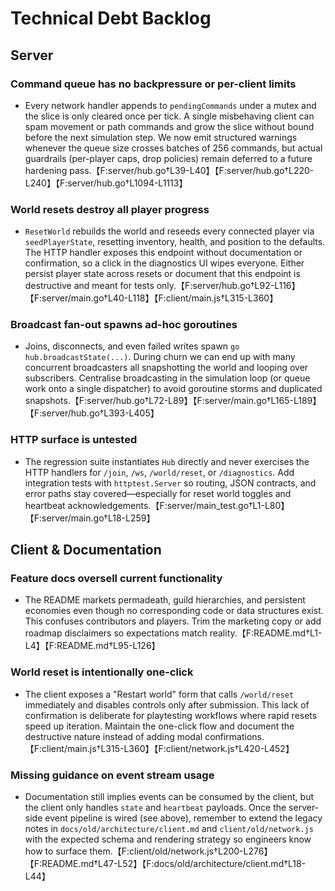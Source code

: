 # Technical Debt Backlog

## Server

### Command queue has no backpressure or per-client limits
- Every network handler appends to `pendingCommands` under a mutex and the slice is only cleared once per tick. A single misbehaving client can spam movement or path commands and grow the slice without bound before the next simulation step. We now emit structured warnings whenever the queue size crosses batches of 256 commands, but actual guardrails (per-player caps, drop policies) remain deferred to a future hardening pass.【F:server/hub.go†L39-L40】【F:server/hub.go†L220-L240】【F:server/hub.go†L1094-L1113】

### World resets destroy all player progress
- `ResetWorld` rebuilds the world and reseeds every connected player via `seedPlayerState`, resetting inventory, health, and position to the defaults. The HTTP handler exposes this endpoint without documentation or confirmation, so a click in the diagnostics UI wipes everyone. Either persist player state across resets or document that this endpoint is destructive and meant for tests only.【F:server/hub.go†L92-L116】【F:server/main.go†L40-L118】【F:client/main.js†L315-L360】

### Broadcast fan-out spawns ad-hoc goroutines
- Joins, disconnects, and even failed writes spawn `go hub.broadcastState(...)`. During churn we can end up with many concurrent broadcasters all snapshotting the world and looping over subscribers. Centralise broadcasting in the simulation loop (or queue work onto a single dispatcher) to avoid goroutine storms and duplicated snapshots.【F:server/hub.go†L72-L89】【F:server/main.go†L165-L189】【F:server/hub.go†L393-L405】

### HTTP surface is untested
- The regression suite instantiates `Hub` directly and never exercises the HTTP handlers for `/join`, `/ws`, `/world/reset`, or `/diagnostics`. Add integration tests with `httptest.Server` so routing, JSON contracts, and error paths stay covered—especially for reset world toggles and heartbeat acknowledgements.【F:server/main_test.go†L1-L80】【F:server/main.go†L18-L259】

## Client & Documentation

### Feature docs oversell current functionality
- The README markets permadeath, guild hierarchies, and persistent economies even though no corresponding code or data structures exist. This confuses contributors and players. Trim the marketing copy or add roadmap disclaimers so expectations match reality.【F:README.md†L1-L4】【F:README.md†L95-L126】

### World reset is intentionally one-click
- The client exposes a "Restart world" form that calls `/world/reset` immediately and disables controls only after submission. This lack of confirmation is deliberate for playtesting workflows where rapid resets speed up iteration. Maintain the one-click flow and document the destructive nature instead of adding modal confirmations.【F:client/main.js†L315-L360】【F:client/network.js†L420-L452】

### Missing guidance on event stream usage
- Documentation still implies events can be consumed by the client, but the client only handles `state` and `heartbeat` payloads. Once the server-side event pipeline is wired (see above), remember to extend the legacy notes in `docs/old/architecture/client.md` and `client/old/network.js` with the expected schema and rendering strategy so engineers know how to surface them.【F:client/old/network.js†L200-L276】【F:README.md†L47-L52】【F:docs/old/architecture/client.md†L18-L44】
